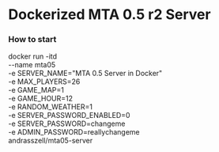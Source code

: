 # Dockerized MTA 0.5 r2 Server

### How to start
docker run -itd \
  --name mta05 \
  -e SERVER_NAME="MTA 0.5 Server in Docker" \
  -e MAX_PLAYERS=26 \
  -e GAME_MAP=1 \
  -e GAME_HOUR=12 \
  -e RANDOM_WEATHER=1 \
  -e SERVER_PASSWORD_ENABLED=0 \
  -e SERVER_PASSWORD=changeme \
  -e ADMIN_PASSWORD=reallychangeme \
  andrasszell/mta05-server
